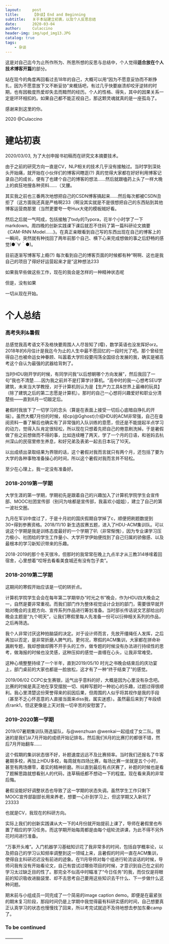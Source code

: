 ```yaml
---
layout:     post
title:      【杂谈】End and Beginning
subtitle:   关于本站建立初衷，以及个人反思总结
date:       2020-03-04
author:     Culaccino
header-img: img/upd_img13.JPG
catalog: true
tags:
    - 杂谈
---
```


这是对自己迄今为止所作所为、所思所想的反思与总结中，个人觉得**适合放在个人技术博客开篇**的部分。

站在现今的角度再回看过去18年的自己，大概可以用“因为不愿意妥协而不断挣扎，因为不愿意放下又不断妥协”来概括吧，有过几乎快要崩溃却咬牙逆转的时期，也有因极度热爱却失去而黯然的经历。个人的性格、得失，其中的因果关系一定是环环相扣的。如果自己都不能正视自己，那这颗灵魂就真的是一座孤岛了。

感谢来到这里的你。

2020 @Culaccino

# 建站初衷

2020/03/03, 为了大创申报书初稿而在研究文本摘要技术。

由于之前的研究方向一直是CV，NLP相关的技术几乎没有接触过。当时学到深处头开始痛，就开始在小伙伴们的博客间瞎逛(?) 真的觉得大家都在好好利用博客记录自己的成长，便有了也建个自己的博客的想法……然后就跟嗑药上头了一样大晚上的疯狂地搜各种资料……（叉腰。

其实我之前也三番两次地想把自己的CSDN博客搞起来……然后每次都被CSDN丑拒了（这方面我还真是严格啊233（啊没其实就是不是很想把自己的东西贴到其他博客运营商那里（当然更要夸一夸Hux大佬的模板贼好看。

然后之后就一气呵成，包括接触了txdy的Typora，花半个小时学了一下markdown。周四晚的创新实践课下课后就忍不住码了第一篇科研论文摘要《CAM-RNN Model……》。在真正亲眼看到自己写的东西出现在自己的博客上的一瞬间，突然就有种找回了两年前那个自己、横下心来完成想做的事之后舒畅的感觉(●´∀｀●)。

目前逐渐写博客写上瘾(?)  每次看到自己的博客页面的时候都有种“啊啊、这也是我自己的项目了得好好运营起来才是”这种想法233

如果我早些做这些工作，现在的我会是怎样的一种精神状态呢

但是，没有如果

一切从现在开始。



# 个人总结

### 高考失利&暑假

总感觉我高考语文不及格快要周围人人尽皆知了(嘤)，数学英语也没发挥好orz。2018年的6月估计是我迄今为止的人生中最不愿回忆的一段时光了吧。那个曾经觉得自己也被命运女神眷顾、叫嚣着大学阶段要闯荡全国综合发展的我，确实是被高考这个自认为最强的武器给背刺了。

当时HDU刚开学的时候，有同学问我“以后想朝哪个方向发展”，然后我回了一句”我也不清楚……因为我之前并不是打算学计算机。“高中时的我一心想考SEU学建筑，未来当大学教授，对于计算机则认为是【生产力工具&世界上最棒的玩具】（除了建筑之后的第二志愿是计算机）。那时的自己一心想将兴趣爱好和职业分清楚些——直到6月一切敲定后。

暑假时我放下了一切学习的念头（算是在表面上接受一切后心底暗自挣扎的开端）。虽然大概7月份的时候，经cp(@Gghost)介绍HDU的ACM非常强，自己在查阅资料一番了解后也确实有了非常强的入队训练的意愿，但还是不能提起半点学习的动力，觉得入队肯定很轻松，所以现在只想着先把自己的倦意刷洗掉。于是暑假做了些之前想做而不得的事，比如连续睡了两天，学了一个月的日语，和爸妈去杭州深山的民宿里修生养息，和好兄弟及表弟一起去日本玩了10天。

以出成绩出录取结果为界限的话，这个暑假对我而言就只有两个月，还包括了要为大学的各种事物准备操心的时间，所以这个暑假对我而言并不轻松。

至少在心理上，我一定没有准备好。

### 2018-2019第一学期

大学生涯的第一学期，学期初先是跟着自己的兴趣加入了计算机学院学生会宣传部、MOOC社团宣传部（别问为啥都是宣传部，我喜欢小姐姐），建立了自己的第一波社交圈。

九月在军训中度过了，于是十月初的国庆假期自学掉了c，顺便把刷题数提到30+得到参赛资格。2018/11/10 新生选拔赛五题，进入了HDU-ACM集训队。可以说这个学期是我是训练态度最好的一个学期了叭（非常惭愧），因为专业课学习压力极小、社团给的学生工作量小、大学开学伊始便找到了自己归属的骄傲感、以及最根本的学习新知识带来的乐趣。

2018-2019的那个冬天很冷，但那时的我常常在晚上九点半才从三教314哆嗦着回宿舍，心里想着“哎呀去看看美食城还有没有包子卖”。

### 2018-2019第二学期

这期间的寒假开始应该是一切的转折点。

计算机学院学生会会在每年第二学期举办“时光之书”晚会，作为HDU四大晚会之一，自然是要非常重视。而我们部门作为整体视觉设计企划的部门，需要很早就开始对晚会的主题方向、宣传系列作品进行筹划准备。当时部长传话说文艺部给出的晚会主题是“九个明天”，让我们寒假里每人先准备一份可以衍伸相关系列的作品，之后再筛选。

我个人非常讨厌这种拍脑袋的决定。对于设计师而言，先放开缰绳任人发挥，之后再加以否定，是非常折磨人脾气的。更何况，寒假的ACM集训，大家都在拼命补漏刷专题，我却想做却腾不开手头的工作，做专题的时候没有办法进行持续性的思考，做海报的时候也没灵感，这种压抑的感觉一直缠在心头，让我非常难受。

这种心境整整持续了一个半年，直到2019/05/10 时光之书晚会结束后的庆功宴上，部门桌前的大家也都是一脸放松，这才有了一种“终于结束了”的感觉。

2019/06/02 CCPC女生赛银，运气出乎意料的好，大概是因为心里没有杂念吧。比赛的时候是真正地在享受摆脱一切、纯粹写题时一种初心的乐趣，过题过得很顺利。我心里清楚这份荣誉得来的前因后果，但周围的人似乎将其视作是我的手段（甚至不乏心怀恶意的人直接当面来diss我，属实迷惑）。虽然最后来到了年段绩点rank1，但这更像是上天对我一切辛苦的安慰罢了。

### 2019-2020第一学期

2019/07暑期集训队筛选留队，与@wenzhuan @wenkai一起组成了女二队。很迷的是我们从7月开始的成绩开始记排名，然后我们6月的比赛打的都很不错，然后7月开始翻车……

这个假期的集训状态很不好，补题速度远远不及比赛频率。当时我们还报名了牛客暑期多校，再加上HDU多校，每周就有四场比赛，每场比赛一坐就是五个小时，甚至有两场爆零，着实的精神折磨。所以直到最后有点厌赛了，补题的时候也是看了题解思路就想看别人的代码，连草稿纸都不想动一下的程度。现在看来真的非常后悔。

暑假没能好好调整状态也导致了这一学期的状态失调。虽然学生工作只剩下MOOC宣传部副部长用来养老，想要一心扑到学习上，但这学期又入新坑了23333

也就是CV，我现在的科研方向。

实际上我们的创新实践课从大一下的4月份就开始提前上课了，导师在暑假里也布置了相应的学习任务。而这学期开始每周都是由每个组轮流讲课，为此不得不另外花时间进行准备。

“万事开头难”。入门机器学习基础知识花了我非常多的时间，包括自学概率论，以及把自己的学习认知频率调整到这一领域上来，且暑假的时间一直在ACM集训，使得自主科研迟迟没有前进的迹象。在11月导师对每个组进行轮流谈话的时候，导师问我有没有开始看论文，自己有尝试过哪些项目的时候，才意识到自己在之前的学习太过缺乏目的性了。那完全不似高中时瞄准了“今日任务”的我，而仅仅是将眼前的知识吸收进脑袋里、却不去思考自己要用这些知识去干什么、下一步做什么这种问题。

期末前与小组成员一同完成了一个简易的image caption demo。即便是在最紧张的期末复习阶段，那段时间仍是上学期中我觉得最有科研实感的时间，自己想要真正认真学习的状态也慢慢找了回来，所以考完试就迫不及待地想去参加东秦camp了。



### To be continued

————
